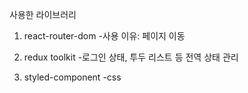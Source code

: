 사용한 라이브러리

1. react-router-dom -사용 이유: 페이지 이동

2. redux toolkit -로그인 상태, 투두 리스트 등 전역 상태 관리

3. styled-component
   -css
